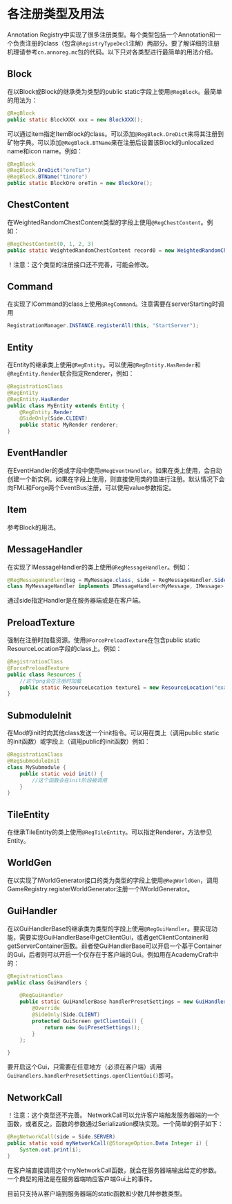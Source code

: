 各注册类型及用法
===
Annotation Registry中实现了很多注册类型。每个类型包括一个Annotation和一个负责注册的class（包含```@RegistryTypeDecl```注解）两部分。要了解详细的注册机理请参考```cn.annoreg.mc```包的代码。以下只对各类型进行最简单的用法介绍。

Block
---
在以Block或Block的继承类为类型的public static字段上使用```@RegBlock```。最简单的用法为：
```java
@RegBlock
public static BlockXXX xxx = new BlockXXX();
```
可以通过item指定ItemBlock的class。可以添加```@RegBlock.OreDict```来将其注册到矿物字典。可以添加```@RegBlock.BTName```来在注册后设置该Block的unlocalized name和icon name。例如：
```java
@RegBlock
@RegBlock.OreDict("oreTin")
@RegBlock.BTName("tinore")
public static BlockOre oreTin = new BlockOre();
```

ChestContent
---
在WeightedRandomChestContent类型的字段上使用```@RegChestContent```。例如：
```java
@RegChestContent(0, 1, 2, 3)
public static WeightedRandomChestContent record0 = new WeightedRandomChestContent(new ItemStack(MyItems.record0), 1, 1, 5);
```
！注意：这个类型的注册接口还不完善，可能会修改。

Command
---
在实现了ICommand的class上使用```@RegCommand```。注意需要在serverStarting时调用
```java
RegistrationManager.INSTANCE.registerAll(this, "StartServer");
```

Entity
---
在Entity的继承类上使用```@RegEntity```。可以使用```@RegEntity.HasRender```和```@RegEntity.Render```联合指定Renderer，例如：
```java
@RegistrationClass
@RegEntity
@RegEntity.HasRender
public class MyEntity extends Entity {
    @RegEntity.Render
    @SideOnly(Side.CLIENT)
    public static MyRender renderer;
}
```

EventHandler
---
在EventHandler的类或字段中使用```@RegEventHandler```。如果在类上使用，会自动创建一个新实例。如果在字段上使用，则直接使用类的值进行注册。默认情况下会向FML和Forge两个EventBus注册，可以使用value参数指定。

Item
---
参考Block的用法。

MessageHandler
---
在实现了IMessageHandler的类上使用```@RegMessageHandler```。例如：
```java
@RegMessageHandler(msg = MyMessage.class, side = RegMessageHandler.Side.CLIENT)
class MyMessageHandler implements IMessageHandler<MyMessage, IMessage> {
```
通过side指定Handler是在服务器端或是在客户端。

PreloadTexture
---
强制在注册时加载资源。使用```@ForcePreloadTexture```在包含public static ResourceLocation字段的class上。例如：
```java
@RegistrationClass
@ForcePreloadTexture
public class Resources {
    //这个png会在注册时加载
    public static ResourceLocation texture1 = new ResourceLocation("example:textures/models/texture1.png");
}
```

SubmoduleInit
---
在Mod的init时向其他class发送一个init指令。可以用在类上（调用public static的init函数）或字段上（调用public的init函数）例如：
```java
@RegistrationClass
@RegSubmoduleInit
class MySubmodule {
    public static void init() {
        //这个函数会在init阶段被调用
    }
}
```

TileEntity
---
在继承TileEntity的类上使用```@RegTileEntity```。可以指定Renderer，方法参见Entity。

WorldGen
---
在以实现了IWorldGenerator接口的类为类型的字段上使用```@RegWorldGen```，调用GameRegistry.registerWorldGenerator注册一个IWorldGenerator。

GuiHandler
---
在以GuiHandlerBase的继承类为类型的字段上使用```@RegGuiHandler```。要实现功能，需要实现GuiHandlerBase中getClientGui，或者getClientContainer和getServerContainer函数。前者使GuiHandlerBase可以开启一个基于Container的Gui，后者则可以开启一个仅存在于客户端的Gui。例如用在AcademyCraft中的：
```java
@RegistrationClass
public class GuiHandlers {
	
	@RegGuiHandler
	public static GuiHandlerBase handlerPresetSettings = new GuiHandlerBase() {
		@Override
		@SideOnly(Side.CLIENT)
		protected GuiScreen getClientGui() {
			return new GuiPresetSettings();
		}
	};

}
```
要开启这个Gui，只需要在任意地方（必须在客户端）调用```GuiHandlers.handlerPresetSettings.openClientGui()```即可。

NetworkCall
---
！注意：这个类型还不完善。
NetworkCall可以允许客户端触发服务器端的一个函数，或者反之。函数的参数通过Serialization模块实现。一个简单的例子如下：
```java
@RegNetworkCall(side = Side.SERVER)
public static void myNetworkCall(@StorageOption.Data Integer i) {
    System.out.print(i);
}
```
在客户端直接调用这个myNetworkCall函数，就会在服务器端输出给定的参数。一个典型的用法是在服务器端响应客户端Gui上的事件。

目前只支持从客户端到服务器端的static函数和少数几种参数类型。
